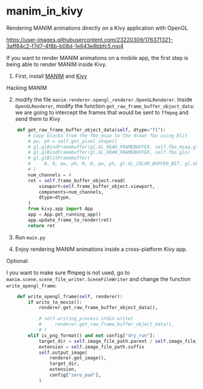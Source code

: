 # manim_in_kivy
Rendering MANIM animations directly on a Kivy application with OpenGL

https://user-images.githubusercontent.com/23220309/176371321-3aff84c2-f7d7-4f8b-b08d-1e643e8bbfc5.mp4

If you want to render MANIM animations on a mobile app, the first step is being able to render MANIM inside Kivy.

1) First, install [MANIM](https://www.manim.community/) and [Kivy](https://kivy.org/doc/stable/gettingstarted/installation.html)

Hacking MANIM

2) modify the file `manim.renderer.opengl_renderer.OpenGLRenderer`.
Inside `OpenGLRenderer`, modify the function `get_raw_frame_buffer_object_data`: we are going to intercept the frames that would be sent to `ffmpeg` and send them to Kivy

```python
    def get_raw_frame_buffer_object_data(self, dtype="f1"):
        # Copy blocks from the fbo_msaa to the drawn fbo using Blit
        # pw, ph = self.get_pixel_shape()
        # gl.glBindFramebuffer(gl.GL_READ_FRAMEBUFFER, self.fbo_msaa.glo)
        # gl.glBindFramebuffer(gl.GL_DRAW_FRAMEBUFFER, self.fbo.glo)
        # gl.glBlitFramebuffer(
        #     0, 0, pw, ph, 0, 0, pw, ph, gl.GL_COLOR_BUFFER_BIT, gl.GL_LINEAR
        # )
        num_channels = 4
        ret = self.frame_buffer_object.read(
            viewport=self.frame_buffer_object.viewport,
            components=num_channels,
            dtype=dtype,
        )
        from kivy.app import App
        app = App.get_running_app()
        app.update_frame_to_render(ret)
        return ret
```

3) Run `main.py`

4) Enjoy rendering MANIM animations inside a cross-platform Kivy app.

Optional:

I you want to make sure ffmpeg is not used, go to `manim.scene.scene_file_writer.SceneFileWriter` and change the function `write_opengl_frame`:
```python
    def write_opengl_frame(self, renderer):
        if write_to_movie():
            renderer.get_raw_frame_buffer_object_data(),

            # self.writing_process.stdin.write(
            #     renderer.get_raw_frame_buffer_object_data(),
            # )
        elif is_png_format() and not config["dry_run"]:
            target_dir = self.image_file_path.parent / self.image_file_path.stem
            extension = self.image_file_path.suffix
            self.output_image(
                renderer.get_image(),
                target_dir,
                extension,
                config["zero_pad"],
            )
```




